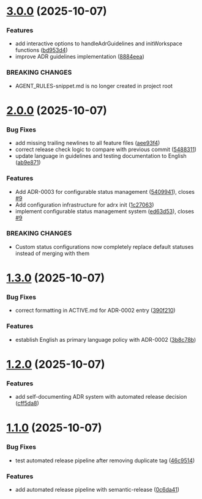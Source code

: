 # [3.0.0](https://github.com/lordcraymen/adr-toolkit/compare/v2.0.0...v3.0.0) (2025-10-07)


### Features

* add interactive options to handleAdrGuidelines and initWorkspace functions ([bd953d4](https://github.com/lordcraymen/adr-toolkit/commit/bd953d4f977515163be4e594a3b9681460848da9))
* improve ADR guidelines implementation ([8884eea](https://github.com/lordcraymen/adr-toolkit/commit/8884eeaf32d58d4bfe07441e69838b92c8322b05))


### BREAKING CHANGES

* AGENT_RULES-snippet.md is no longer created in project root

# [2.0.0](https://github.com/lordcraymen/adr-toolkit/compare/v1.3.0...v2.0.0) (2025-10-07)


### Bug Fixes

* add missing trailing newlines to all feature files ([aee93f4](https://github.com/lordcraymen/adr-toolkit/commit/aee93f41f923090f2bf87c691994a5b43d982294))
* correct release check logic to compare with previous commit ([5488311](https://github.com/lordcraymen/adr-toolkit/commit/548831161b167322f61f97f435692b05d892bbcb))
* update language in guidelines and testing documentation to English ([ab9e871](https://github.com/lordcraymen/adr-toolkit/commit/ab9e871b8f74fdb0d511944bc22ba102da09ba45))


### Features

* Add ADR-0003 for configurable status management ([5409941](https://github.com/lordcraymen/adr-toolkit/commit/5409941f6715d3997bfc673afacef2a696fa176a)), closes [#9](https://github.com/lordcraymen/adr-toolkit/issues/9)
* Add configuration infrastructure for adrx init ([1c27063](https://github.com/lordcraymen/adr-toolkit/commit/1c27063bca85f56e31ebee3a5eec30fd2c50ff70))
* implement configurable status management system ([ed63d53](https://github.com/lordcraymen/adr-toolkit/commit/ed63d5321cd9834a36be906472254ac5317ed5f0)), closes [#9](https://github.com/lordcraymen/adr-toolkit/issues/9)


### BREAKING CHANGES

* Custom status configurations now completely replace default statuses instead of merging with them

# [1.3.0](https://github.com/lordcraymen/adr-toolkit/compare/v1.2.0...v1.3.0) (2025-10-07)


### Bug Fixes

* correct formatting in ACTIVE.md for ADR-0002 entry ([390f210](https://github.com/lordcraymen/adr-toolkit/commit/390f210c772bb4c03b1275b2b222c1585593f9b5))


### Features

* establish English as primary language policy with ADR-0002 ([3b8c78b](https://github.com/lordcraymen/adr-toolkit/commit/3b8c78bf6a38544b06497d5ec0e5d7e6986d6492))

# [1.2.0](https://github.com/lordcraymen/adr-toolkit/compare/v1.1.0...v1.2.0) (2025-10-07)


### Features

* add self-documenting ADR system with automated release decision ([cff5da8](https://github.com/lordcraymen/adr-toolkit/commit/cff5da8cdcdd186a587e48a5f7ca13dcb7d7764c))

# [1.1.0](https://github.com/lordcraymen/adr-toolkit/compare/v1.0.0...v1.1.0) (2025-10-07)


### Bug Fixes

* test automated release pipeline after removing duplicate tag ([46c9514](https://github.com/lordcraymen/adr-toolkit/commit/46c95144f6158f692abf5a64897a9c10d2dfe745))


### Features

* add automated release pipeline with semantic-release ([0c6da41](https://github.com/lordcraymen/adr-toolkit/commit/0c6da4131e9597ec104dbd6ca413246c010dda20))
